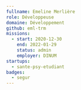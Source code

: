 ```yaml
---
fullname: Emeline Merlière
role: Développeuse
domaine: Développement
github: eml-trm
missions:
  - start: 2020-12-30
    end: 2022-01-29
    status: admin
    employer: DINUM
startups:
  - sante-psy-etudiant
badges:
  - segur
---
```

